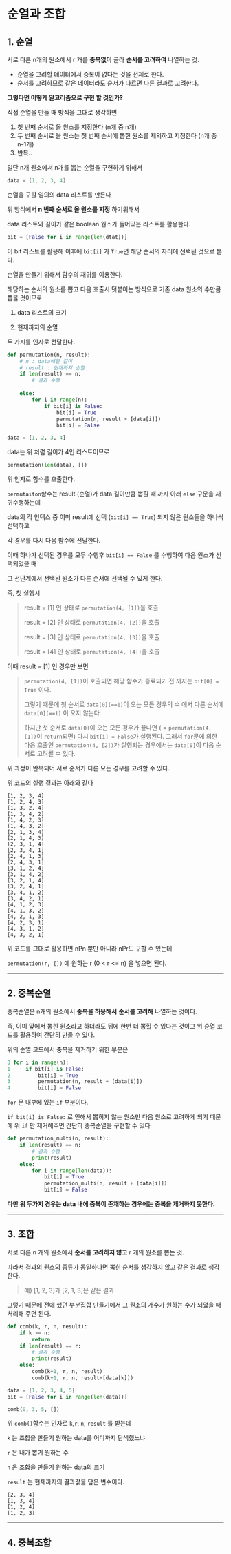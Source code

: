 # 순열과 조합

## 1. 순열

서로 다른 n개의 원소에서 r 개를 **중복없이** 골라 **순서를 고려하여** 나열하는 것.

- 순열을 고려할 데이터에서 중복이 없다는 것을 전제로 한다.
- 순서를 고려하므로 같은 데이터라도 순서가 다르면 다른 결과로 고려한다.



**그렇다면 어떻게 알고리즘으로 구현 할 것인가?**

직접 순열을 만들 때 방식을 그대로 생각하면

1.  첫 번째 순서로 올 원소를 지정한다 (n개 중 n개)
2.  두 번째 순서로 올 원소는 첫 번째 순서에 뽑힌 원소를 제외하고 지정한다 (n개 중 n-1개)
3.  반복..



일단 n개 원소에서 n개를 뽑는 순열을 구현하기 위해서

```d
data = [1, 2, 3, 4]
```

순열을 구할 임의의 data 리스트를 만든다



위 방식에서 **n 번째 순서로 올 원소를 지정** 하기위해서 

data 리스트와 길이가 같은 boolean 원소가 들어있는 리스트를 활용한다.

```python
bit = [False for i in range(len(dtat))]
```

이 bit 리스트를 활용해 이후에 `bit[i]` 가 `True`면 해당 순서의 자리에 선택된 것으로 본다.



순열을 만들기 위해서 함수의 재귀를 이용한다.

해당하는 순서의 원소를 뽑고 다음 호출시 덧붙이는 방식으로 기존 data 원소의 수만큼 뽑을 것이므로 

1. data 리스트의 크기

2. 현재까지의 순열

두 가지를 인자로 전달한다.

```python
def permutation(n, result):
    # n : data배열 길이
    # result : 현재까지 순열
    if len(result) == n:
        # 결과 수행
        
    else:
        for i in range(n):
            if bit[i] is False:
                bit[i] = True
                permutation(n, result + [data[i]])
                bit[i] = False
```

```python
data = [1, 2, 3, 4]
```

data는 위 처럼 길이가 4인 리스트이므로

``` python
permutation(len(data), [])
```

위 인자로 함수를 호출한다.



`permutaiton`함수는 result (순열)가 data 길이만큼 뽑힐 때 까지 아래 `else` 구문을 재귀수행하는데

data의 각 인덱스 중 이미 result에 선택 (`bit[i] == True`) 되지 않은 원소들을 하나씩 선택하고

각 경우를 다시 다음 함수에 전달한다. 

이때 하나가 선택된 경우를 모두 수행후 `bit[i] == False` 를 수행하여 다음 원소가 선택되었을 때

그 전단계에서 선택된 원소가 다른 순서에 선택될 수 있게 한다.

즉, 첫 실행시

> result = [1] 인 상태로 `permutation(4, [1])`을 호출
>
> result = [2] 인 상태로 `permutation(4, [2])`을 호출
>
> result = [3] 인 상태로 `permutation(4, [3])`을 호출
>
> result = [4] 인 상태로 `permutation(4, [4])`을 호출



이때 result = [1] 인 경우만 보면

> `permutation(4, [1])`이 호출되면 해당 함수가 종료되기 전 까지는 `bit[0] = True` 이다.
>
> 그렇기 때문에 첫 순서로 `data[0](==1)`이 오는 모든 경우의 수 에서 다른 순서에 `data[0](==1)` 이 오지 않는다.
>
> 하지만 첫 순서로 `data[0]`이 오는 모든 경우가 끝나면 ( = `permutation(4, [1])`이 `return`되면) 다시 `bit[i] = False`가 실행된다. 그래서 `for`문에 의한 다음 호출인 `permutation(4, [2])`가 실행되는 경우에서는 `data[0]`이 다음 순서로 고려될 수 있다.



위 과정이 반복되어 서로 순서가 다른 모든 경우를 고려할 수 있다.

위 코드의 실행 결과는 아래와 같다

```
[1, 2, 3, 4]
[1, 2, 4, 3]
[1, 3, 2, 4]
[1, 3, 4, 2]
[1, 4, 2, 3]
[1, 4, 3, 2]
[2, 1, 3, 4]
[2, 1, 4, 3]
[2, 3, 1, 4]
[2, 3, 4, 1]
[2, 4, 1, 3]
[2, 4, 3, 1]
[3, 1, 2, 4]
[3, 1, 4, 2]
[3, 2, 1, 4]
[3, 2, 4, 1]
[3, 4, 1, 2]
[3, 4, 2, 1]
[4, 1, 2, 3]
[4, 1, 3, 2]
[4, 2, 1, 3]
[4, 2, 3, 1]
[4, 3, 1, 2]
[4, 3, 2, 1]
```

위 코드를 그대로 활용하면 nPn 뿐만 아니라 nPr도 구할 수 있는데

`permutation(r, [])` 에 원하는 r (0 < r <= n) 을 넣으면 된다.



---



## 2. 중복순열

중복순열은 n개의 원소에서 **중복을 허용해서**  **순서를 고려해** 나열하는 것이다.

즉, 이미 앞에서 뽑힌 원소라고 하더라도 뒤에 한번 더 뽑힐 수 있다는 것이고 위 순열 코드를 활용하여 간단히 만들 수 있다.



위의 순열 코드에서 중복을 제거하기 위한 부분은

```python
0 for i in range(n):
1     if bit[i] is False:
2         bit[i] = True
3         permutation(n, result + [data[i]])
4         bit[i] = False
```

`for` 문 내부에 있는 `if` 부분이다.

`if bit[i] is False:` 로 인해서 뽑히지 않는 원소만 다음 원소로 고려하게 되기 때문에 위 `if` 만 제거해주면 간단히 중복순열을 구현할 수 있다



```python
def permutation_multi(n, result):
    if len(result) == n:
        # 결과 수행
        print(result)
    else:
        for i in range(len(data)):
            bit[i] = True
            permutation_multi(n, result + [data[i]])
            bit[i] = False
```



**다만 위 두가지 경우는 data 내에 중복이 존재하는 경우에는 중복을 제거하지 못한다.**



---



## 3. 조합

서로 다른 n 개의 원소에서 **순서를 고려하지 않고** r 개의 원소를 뽑는 것.

따라서 결과의 원소의 종류가 동일하다면 뽑힌 순서를 생각하지 않고 같은 결과로 생각한다.

> 예) [1, 2, 3]과 [2, 1, 3]은 같은 결과



그렇기 때문에 전에 했던 부분집합 만들기에서 그 원소의 개수가 원하는 수가 되었을 때 처리해 주면 된다.

```python
def comb(k, r, n, result):
    if k >= n:
        return
    if len(result) == r:
        # 결과 수행
        print(result)
    else:
        comb(k+1, r, n, result)
        comb(k+1, r, n, result+[data[k]])

data = [1, 2, 3, 4, 5]
bit = [False for i in range(len(data))]

comb(0, 3, 5, [])
```

위 `comb()`함수는 인자로 `k`,`r`, `n`, `result` 를 받는데

`k` 는 조합을 만들기 원하는 data를 어디까지 탐색했느냐

`r` 은 내가 뽑기 원하는 수

`n` 은 조합을 만들기 원하는 data의 크기

`result` 는 현재까지의 결과값을 담은 변수이다.



```
[2, 3, 4]
[1, 3, 4]
[1, 2, 4]
[1, 2, 3]
```



---



## 4. 중복조합

